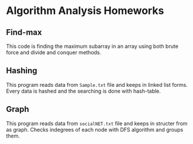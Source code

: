 # Algorithm Analysis Homeworks
## Find-max
This code is finding the maximum subarray in an array using both brute force and divide and conquer methods.
## Hashing
This program reads data from `Sample.txt` file and keeps in linked list forms. Every data is hashed and the searching is done with hash-table.
## Graph 
This program reads data from `socialNET.txt` file and keeps in structer from as graph. Checks indegrees of each node with DFS algorithm and groups them.
